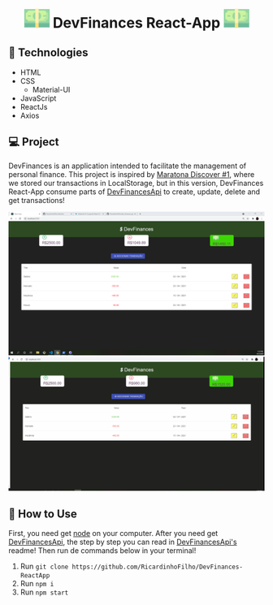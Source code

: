 <h1 style="text-align: center;"><img src="./src/Components/FirstPage/FirstPageComponents/Assets/money.svg" alt="Money" style="width:50px;"> DevFinances React-App <img src="./src/Components/FirstPage/FirstPageComponents/Assets/money.svg" alt="Money" style="width:50px;"></h1>
  
<h2>🚀 Technologies</h2>

<ul>
    <li>HTML</li>
    <li>CSS<ul>
    <li>
        Material-UI
    </li></ul>
    </li>
    <li>JavaScript</li>
    <li>ReactJs</li>
    <li>Axios</li>
</ul>

<h2>💻 Project</h2>
<p>
DevFinances is an application intended to facilitate the management of personal finance. This project is inspired by  <a href="https://github.com/RicardinhoFilho/Maratona-Discover">Maratona Discover #1</a>, where we stored our transactions in LocalStorage, but in this version, DevFinances React-App consume parts of <a href="https://github.com/RicardinhoFilho/dev_finances_api">DevFinancesApi</a> to create, update, delete and get transactions!
</p>


<img src="./.github/FirstPage.png" alt="FirstPage" style="width:800px;">

<img src="./.github/Exemplification.gif" alt="Exemplification" style="width:800px;">

<h2>📝 How to Use</h2>
First, you need get <a href="https://nodejs.org/en/">node</a> on your computer. After you need get <a href="https://github.com/RicardinhoFilho/dev_finances_api">DevFinancesApi</a>, the step by step you can read in <a href="https://github.com/RicardinhoFilho/dev_finances_api">DevFinancesApi's</a> readme!
Then run de commands below in your terminal!  
<ol>
<li>Run <code>git clone https://github.com/RicardinhoFilho/DevFinances-ReactApp </code></li>
<li>Run <code>npm i</code></li>
<li>Run <code>npm start</code></li>
</ol>



